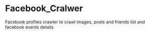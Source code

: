 # Facebook_Cralwer
Facebook profiles crawler to crawl images, posts and friends list and facebook events details
